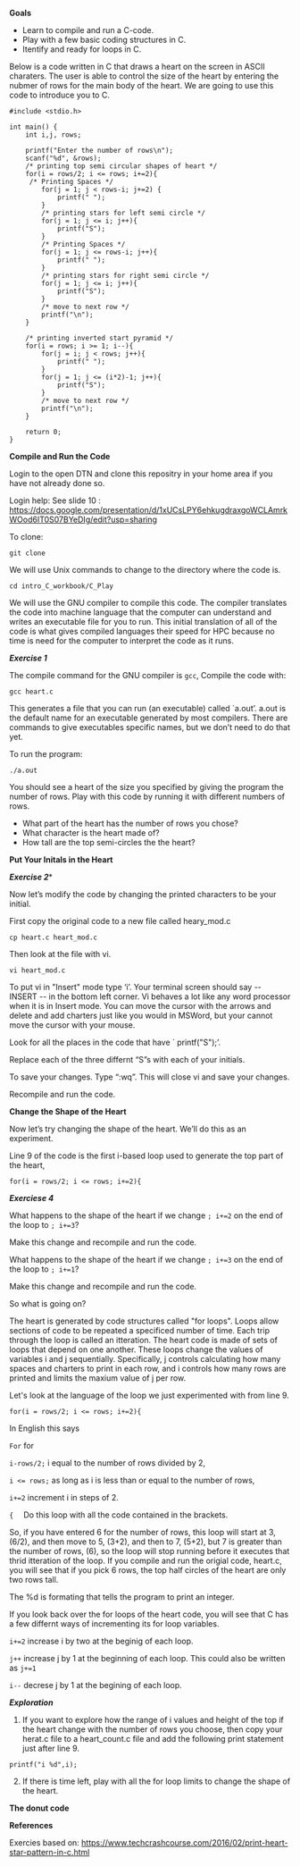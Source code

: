 **Goals**
* Learn to compile and run a C-code.
* Play with a few basic coding structures in C.
* Itentify and ready for loops in C. 

Below is a code written in C that draws a heart on the screen in ASCII charaters. 
The user is able to control the size of the heart by entering the nubmer of rows for the main body of the heart.
We are going to use this code to introduce you to C. 


```
#include <stdio.h>

int main() {
    int i,j, rows;

    printf("Enter the number of rows\n");
    scanf("%d", &rows);
    /* printing top semi circular shapes of heart */
    for(i = rows/2; i <= rows; i+=2){
     /* Printing Spaces */
        for(j = 1; j < rows-i; j+=2) {
            printf(" ");
        }
        /* printing stars for left semi circle */
        for(j = 1; j <= i; j++){
            printf("S");
        }
        /* Printing Spaces */
        for(j = 1; j <= rows-i; j++){
            printf(" ");
        }
        /* printing stars for right semi circle */
        for(j = 1; j <= i; j++){
            printf("S");
        }
        /* move to next row */
        printf("\n");
    }

    /* printing inverted start pyramid */
    for(i = rows; i >= 1; i--){
        for(j = i; j < rows; j++){
            printf(" ");
        }
        for(j = 1; j <= (i*2)-1; j++){
            printf("S");
        }
        /* move to next row */
        printf("\n");
    }

    return 0;
}
```


**Compile and Run the Code** 

Login to the open DTN and clone this repositry in your home area if you have not already done so. 

Login help: See slide 10 : https://docs.google.com/presentation/d/1xUCsLPY6ehkugdraxgoWCLAmrkWOod6IT0S07BYeDIg/edit?usp=sharing

To clone: 

```
git clone 

```

We will use Unix commands to change to the directory where the code is. 

```
cd intro_C_workbook/C_Play
```

We will use the GNU compiler to compile this code. The compiler translates the code into 
machine language that the computer can understand and writes an executable file for you to run. 
This initial translation of all of the code is what gives compiled languages their speed for HPC 
because no time is need for the computer to interpret the code as it runs. 

***Exercise 1***

The compile command for the GNU compiler is `gcc`, Compile the code with:

```
gcc heart.c 

```
This generates a file that you can run (an executable) called `a.out’. a.out is the default name for an executable generated by most compilers. There are commands to give executables specific names, but we don’t need to do that yet. 

To run the program: 

```
./a.out

```

You should see a heart of the size you specified by giving the program the number of rows. 
Play with this code by running it with different numbers of rows. 

* What part of the heart has the number of rows you chose? 
* What character is the heart made of? 
* How tall are the top semi-circles the the heart? 

**Put Your Initals in the Heart** 

***Exercise 2****

Now let’s modify the code by changing the printed characters to be your initial. 

First copy the original code to a new file called heary_mod.c

```
cp heart.c heart_mod.c

```
Then look at the file with vi. 

```
vi heart_mod.c 

```
To put vi in "Insert" mode type ‘i’. Your terminal screen should say -- INSERT --  in the bottom left corner. Vi behaves a lot like any word processor when it is in Insert mode. You can move the cursor with the arrows and delete and add charters just like you would in MSWord, but your cannot move the cursor with your mouse. 

Look for all the places in the code that have ` printf("S");’.

Replace each of the three differnt “S”s with each of your initials. 

To save your changes. Type “:wq”.  This will close vi and save your changes. 

Recompile and run the code. 


**Change the Shape of the Heart**

Now let’s try changing the shape of the heart. We’ll do this as an experiment. 

Line 9 of the code is the first i-based loop used to generate the top part of the heart, 
```
for(i = rows/2; i <= rows; i+=2){
```

***Exerciese 4***

What happens to the shape of the heart if we change `; i+=2` on the end of the loop to `; i+=3`?

Make this change and recompile and run the code. 
 
What happens to the shape of the heart if we change `; i+=3` on the end of the loop to `; i+=1`?

Make this change and recompile and run the code. 

So what is going on? 


The heart is generated by code structures called "for loops". Loops allow sections of code to be repeated a specificed number of time. Each trip through the loop is called an itteration. The heart code is made of sets of loops that depend on one another. These loops change the values of variables i and j sequentially.  Specifically, j controls calculating how many spaces and charters to print in each row, and i controls how many rows are printed and limits the maxium value of j per row. 

Let's look at the language of the loop we just experimented with from line 9.

 
```
for(i = rows/2; i <= rows; i+=2){

```
In English this says 

`For`  for

`i-rows/2;`   i equal to the number of rows divided by 2,

`i <= rows;` as long as i is less than or equal to the number of rows,

`i+=2` increment i in steps of 2. 

`{  ` Do this loop with all the code contained in the brackets. 

So, if you have entered 6 for the number of rows, 
this loop will start at 3, (6/2), and then move to 5, (3+2), and then to 7, (5+2), but 7 is greater than the number of rows, (6), so the loop will stop running before it executes that thrid itteration of the loop. If you compile and run the origial code, heart.c, you will see that if you pick 6 rows, the top half circles of the heart are only two rows tall. 

The %d is formating that tells the program to print an integer. 

If you look back over the for loops of the heart code, you will see that C has a few differnt ways of incrementing its for loop variables. 

`i+=2` increase i by two at the beginig of each loop. 

`j++` increase j by 1 at the beginning of each loop. This could also be written as `j+=1`

`i--` decrese j by 1 at the begining of each loop. 

***Exploration***

1. If you want to explore how the range of i values and height of the top if the heart change with the number of rows you choose, then copy your herat.c file to a heart_count.c file and add the following print statement just after line 9. 

```
printf("i %d",i);
```

2. If there is time left, play with all the for loop limits to change the shape of the heart. 




**The donut code** 




**References**

Exercies based on: https://www.techcrashcourse.com/2016/02/print-heart-star-pattern-in-c.html


